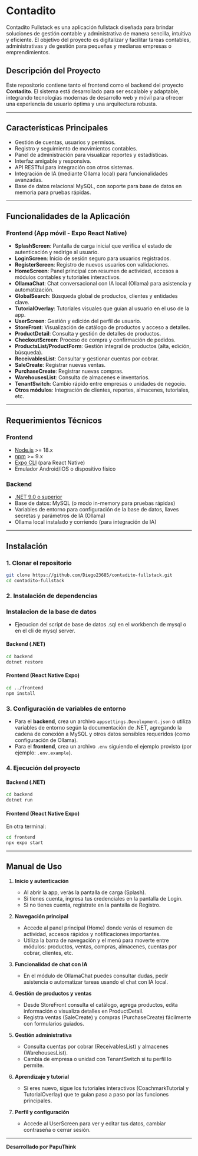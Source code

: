 # Contadito

Contadito Fullstack es una aplicación fullstack diseñada para brindar soluciones de gestión contable y administrativa de manera sencilla, intuitiva y eficiente. El objetivo del proyecto es digitalizar y facilitar tareas contables, administrativas y de gestión para pequeñas y medianas empresas o emprendimientos.

## Descripción del Proyecto

Este repositorio contiene tanto el frontend como el backend del proyecto **Contadito**. El sistema está desarrollado para ser escalable y adaptable, integrando tecnologías modernas de desarrollo web y móvil para ofrecer una experiencia de usuario óptima y una arquitectura robusta.

---

## Características Principales

- Gestión de cuentas, usuarios y permisos.
- Registro y seguimiento de movimientos contables.
- Panel de administración para visualizar reportes y estadísticas.
- Interfaz amigable y responsiva.
- API RESTful para integración con otros sistemas.
- Integración de IA (mediante Ollama local) para funcionalidades avanzadas.
- Base de datos relacional MySQL, con soporte para base de datos en memoria para pruebas rápidas.

---

## Funcionalidades de la Aplicación

### Frontend (App móvil - Expo React Native)

- **SplashScreen**: Pantalla de carga inicial que verifica el estado de autenticación y redirige al usuario.
- **LoginScreen**: Inicio de sesión seguro para usuarios registrados.
- **RegisterScreen**: Registro de nuevos usuarios con validaciones.
- **HomeScreen**: Panel principal con resumen de actividad, accesos a módulos contables y tutoriales interactivos.
- **OllamaChat**: Chat conversacional con IA local (Ollama) para asistencia y automatización.
- **GlobalSearch**: Búsqueda global de productos, clientes y entidades clave.
- **TutorialOverlay**: Tutoriales visuales que guían al usuario en el uso de la app.
- **UserScreen**: Gestión y edición del perfil de usuario.
- **StoreFront**: Visualización de catálogo de productos y acceso a detalles.
- **ProductDetail**: Consulta y gestión de detalles de productos.
- **CheckoutScreen**: Proceso de compra y confirmación de pedidos.
- **ProductsList/ProductForm**: Gestión integral de productos (alta, edición, búsqueda).
- **ReceivablesList**: Consultar y gestionar cuentas por cobrar.
- **SaleCreate**: Registrar nuevas ventas.
- **PurchaseCreate**: Registrar nuevas compras.
- **WarehousesList**: Consulta de almacenes e inventarios.
- **TenantSwitch**: Cambio rápido entre empresas o unidades de negocio.
- **Otros módulos**: Integración de clientes, reportes, almacenes, tutoriales, etc.

---

## Requerimientos Técnicos

### Frontend

- [Node.js](https://nodejs.org/) >= 18.x
- [npm](https://www.npmjs.com/) >= 9.x
- [Expo CLI](https://docs.expo.dev/get-started/installation/) (para React Native)
- Emulador Android/iOS o dispositivo físico

### Backend

- [.NET 9.0 o superior](https://dotnet.microsoft.com/en-us/download)
- Base de datos: MySQL (o modo in-memory para pruebas rápidas)
- Variables de entorno para configuración de la base de datos, llaves secretas y parámetros de IA (Ollama)
- Ollama local instalado y corriendo (para integración de IA)

---

## Instalación

### 1. Clonar el repositorio

```bash
git clone https://github.com/Diego23685/contadito-fullstack.git
cd contadito-fullstack
```

### 2. Instalación de dependencias

### Instalacion de la base de datos

- Ejecucion del script de base de datos .sql en el workbench de mysql o en el cli de mysql server.

#### Backend (.NET)
```bash
cd backend
dotnet restore
```

#### Frontend (React Native Expo)
```bash
cd ../frontend
npm install
```

### 3. Configuración de variables de entorno

- Para el **backend**, crea un archivo `appsettings.Development.json` o utiliza variables de entorno según la documentación de .NET, agregando la cadena de conexión a MySQL y otros datos sensibles requeridos (como configuración de Ollama).
- Para el **frontend**, crea un archivo `.env` siguiendo el ejemplo provisto (por ejemplo: `.env.example`).

### 4. Ejecución del proyecto

#### Backend (.NET)
```bash
cd backend
dotnet run
```

#### Frontend (React Native Expo)
En otra terminal:
```bash
cd frontend
npx expo start
```

---

## Manual de Uso

1. **Inicio y autenticación**
   - Al abrir la app, verás la pantalla de carga (Splash).
   - Si tienes cuenta, ingresa tus credenciales en la pantalla de Login.
   - Si no tienes cuenta, regístrate en la pantalla de Registro.

2. **Navegación principal**
   - Accede al panel principal (Home) donde verás el resumen de actividad, accesos rápidos y notificaciones importantes.
   - Utiliza la barra de navegación y el menú para moverte entre módulos: productos, ventas, compras, almacenes, cuentas por cobrar, clientes, etc.

3. **Funcionalidad de chat con IA**
   - En el módulo de OllamaChat puedes consultar dudas, pedir asistencia o automatizar tareas usando el chat con IA local.

4. **Gestión de productos y ventas**
   - Desde StoreFront consulta el catálogo, agrega productos, edita información o visualiza detalles en ProductDetail.
   - Registra ventas (SaleCreate) y compras (PurchaseCreate) fácilmente con formularios guiados.

5. **Gestión administrativa**
   - Consulta cuentas por cobrar (ReceivablesList) y almacenes (WarehousesList).
   - Cambia de empresa o unidad con TenantSwitch si tu perfil lo permite.

6. **Aprendizaje y tutorial**
   - Si eres nuevo, sigue los tutoriales interactivos (CoachmarkTutorial y TutorialOverlay) que te guían paso a paso por las funciones principales.

7. **Perfil y configuración**
   - Accede al UserScreen para ver y editar tus datos, cambiar contraseña o cerrar sesión.

---

**Desarrollado por PapuThink**
